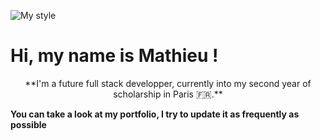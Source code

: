 ![My style](https://live.staticflickr.com/323/32549814285_891f57121c.jpg)

# Hi, my name is Mathieu !

<center>**I'm a future full stack developper, currently into my second year of scholarship in Paris 🇫🇷.**</center>

**You can take a look at my portfolio, I try to update it as frequently as possible**

<!--
**ssfufu/ssfufu** is a ✨ _special_ ✨ repository because its `README.md` (this file) appears on your GitHub profile.

Here are some ideas to get you started:

- 🔭 I’m currently working on ...
- 🌱 I’m currently learning ...
- 👯 I’m looking to collaborate on ...
- 🤔 I’m looking for help with ...
- 💬 Ask me about ...
- 📫 How to reach me: ...
- 😄 Pronouns: ...
- ⚡ Fun fact: ...
-->
